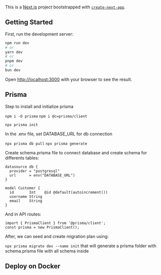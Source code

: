 This is a [Next.js](https://nextjs.org/) project bootstrapped with [`create-next-app`](https://github.com/vercel/next.js/tree/canary/packages/create-next-app).

## Getting Started

First, run the development server:

```bash
npm run dev
# or
yarn dev
# or
pnpm dev
# or
bun dev
```

Open [http://localhost:3000](http://localhost:3000) with your browser to see the result.

## Prisma

Step to install and initialize prisma

`npm i -D prisma`
`npm i @c=prisma/client`

`npx prisma init`

In the .env file, set DATABASE_URL for db connection

`npx prisma db pull`
`npx prisma generate`

Create schema.prisma file to connect database and create schema for differents tables:

```
datasource db {
  provider = "postgresql"
  url      = env("DATABASE_URL")
}

model Customer {
  id       Int    @id @default(autoincrement())
  username String
  email    String
}
```

And in API routes:

```
import { PrismaClient } from '@prisma/client';
const prisma = new PrismaClient();
```

After, we can seed and create migration plan using:

`npx prisma migrate dev --name init` that will generate a prisma folder with schema.prisma file with all schema inside

## Deploy on Docker

